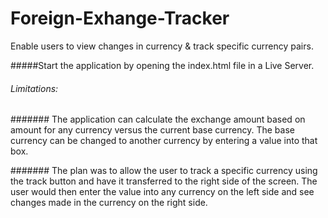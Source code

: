 # Foreign-Exhange-Tracker
Enable users to view changes in currency &amp; track specific currency pairs.

#####Start the application by opening the index.html file in a Live Server.

###### Limitations:
####### The application can calculate the exchange amount based on amount for any currency versus the current base currency. The base currency can be changed to another currency by entering a value into that box. 

####### The plan was to allow the user to track a specific currency using the track button and have it transferred to the right side of the screen. The user would then enter the value into any currency on the left side and see changes made in the currency on the right side.
